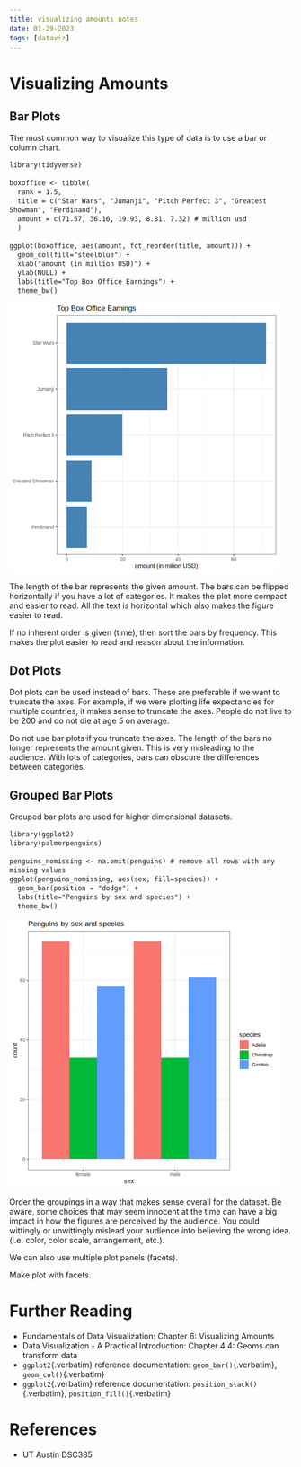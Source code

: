 ```yaml
---
title: visualizing amounts notes
date: 01-29-2023
tags: [dataviz]
---
```


# Visualizing Amounts

## Bar Plots

The most common way to visualize this type of data is to use a bar or
column chart.

``` {R}
library(tidyverse)

boxoffice <- tibble(
  rank = 1.5,
  title = c("Star Wars", "Jumanji", "Pitch Perfect 3", "Greatest Showman", "Ferdinand"),
  amount = c(71.57, 36.16, 19.93, 8.81, 7.32) # million usd
  )

ggplot(boxoffice, aes(amount, fct_reorder(title, amount))) +
  geom_col(fill="steelblue") +
  xlab("amount (in million USD)") +
  ylab(NULL) +
  labs(title="Top Box Office Earnings") +
  theme_bw()
```

![](./images/dataviz/barplot_example.png)

The length of the bar represents the given amount. The bars can be
flipped horizontally if you have a lot of categories. It makes the plot
more compact and easier to read. All the text is horizontal which also
makes the figure easier to read.

If no inherent order is given (time), then sort the bars by frequency.
This makes the plot easier to read and reason about the information.

## Dot Plots

Dot plots can be used instead of bars. These are preferable if we want
to truncate the axes. For example, if we were plotting life expectancies
for multiple countries, it makes sense to truncate the axes. People do
not live to be 200 and do not die at age 5 on average.

Do not use bar plots if you truncate the axes. The length of the bars no
longer represents the amount given. This is very misleading to the
audience. With lots of categories, bars can obscure the differences
between categories.

## Grouped Bar Plots

Grouped bar plots are used for higher dimensional datasets.

``` {R}
library(ggplot2)
library(palmerpenguins)

penguins_nomissing <- na.omit(penguins) # remove all rows with any missing values
ggplot(penguins_nomissing, aes(sex, fill=species)) +
  geom_bar(position = "dodge") +
  labs(title="Penguins by sex and species") +
  theme_bw()
```

![](./images/dataviz/grouped_bar_example.png)

Order the groupings in a way that makes sense overall for the dataset.
Be aware, some choices that may seem innocent at the time can have a big
impact in how the figures are perceived by the audience. You could
wittingly or unwittingly mislead your audience into believing the wrong
idea. (i.e. color, color scale, arrangement, etc.).

We can also use multiple plot panels (facets).

Make plot with facets.

# Further Reading

-   Fundamentals of Data Visualization: Chapter 6: Visualizing Amounts
-   Data Visualization - A Practical Introduction: Chapter 4.4: Geoms
    can transform data
-   `ggplot2`{.verbatim} reference documentation:
    `geom_bar()`{.verbatim}, `geom_col()`{.verbatim}
-   `ggplot2`{.verbatim} reference documentation:
    `position_stack()`{.verbatim}, `position_fill()`{.verbatim}

# References

-   UT Austin DSC385
